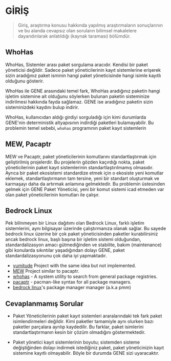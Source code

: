 # GİRİŞ

> Giriş, araştırma konusu hakkında yapılmış araştırmaların sonuçlarının ve bu alanda cevapsız olan soruların bilimsel
> makalelere dayandırılarak anlatıldığı (kaynak taraması) bölümdür.

[//]: # (GENE, projesi yapılan derin literatür araştırması sonucunda benzersiz bir proje olarak ortaya çıkmıştır.)

## WhoHas

WhoHas, Sistemler arası paket sorgulama aracıdır. Kendisi bir paket yöneticisi değildir. Sadece paket yöneticilerinin
kayıt sistemlerine erişerek sizin aradığınız paket isminin hangi paket yöneticisinde hangi isimle kayıtlı olduğunu
gösterir.

WhoHas ile GENE arasındaki temel fark, WhoHas aradığınız paketin hangi işletim sistemine ait olduğunu söylerken
bulunan paketin sisteminize indirilmesi hakkında fayda sağlamaz. GENE ise aradığınız paketin sizin sisteminizdeki
kaydını bulup indirir.

WhoHas, kullanıcıdan aldığı girdiyi sorguladığı için kimi durumlarda GENE'nin deterministik altyapısının indirdiği
paketleri bulamayabilir. Bu problemin temel sebebi, `whohas` programının paket kayıt sistemlerin

## MEW, Pacaptr

MEW ve Pacaptr, paket yöneticilerinin komutlarını standartlaştırmak için geliştirilmiş projelerdir.
Bu projelerin gözden kaçırdığı nokta, paket yöneticilerinin paket kayıt sistemlerinin standartlaştırılmamış olmasıdır.
Ayrıca bir paket ekosistemi standardize etmek için o ekosiste yeni komutlar eklemek, standartlaştırmanın tam tersine,
yeni bir standart oluşturmak ve karmaşayı daha da artırmak anlamına gelmektedir. Bu problemin üstesinden gelmek için
GENE Paket Yöneticisi, yeni bir komut sistemi icad etmeden var olan paket yöneticilerinin komutları ile çalışır.

## Bedrock Linux

Pek bilinmeyen bir Linux dağıtımı olan Bedrock Linux, farklı işletim sistemlerini, aynı bilgisayar üzerinde
çalıştırmanıza
olanak sağlar. Bu sayede bedrock linux üzerine bir çok paket yöneticisinden paketler kurabilirsiniz ancak bedrock linux,
başlı başına bir işletim sistemi olduğundan, standardalizasyon amacı gütmediğinden ve stabilite, bakım (maintenance)
gibi konularda sıkıntılar yaşadığından
dolayı GENE, paket standardalizasyonunu çok daha iyi yapmaktadır.

- [yumitude](https://github.com/timols/yumitude) Project with the same idea but not implemented.
- [MEW](https://github.com/fossasia/mew) Project similar to pacaptr.
- [whohas](https://github.com/whohas/whohas) - A system utility to search from general package registries.
- [pacaptr](https://github.com/icy/pacapt) - pacman-like syntax for all package managers.
- [bedrock linux](https://bedrocklinux.org/0.7/pmm-beta.html)'s package manager manager (a.k.a pmm)

## Cevaplanmamış Sorular

- Paket Yöneticilerinin paket kayıt sistemleri araralarındaki tek fark paket isimlendirmeleri değildir.
  Kimi paketler tamamiyle aynı olurken bazı paketler parçalara ayrılıp kaydedilir. Bu farklar, paket isimlerini
  standartlaştırmanın kesin bir çözüm olmadığını göstermektedir.

- Paket yönetici kayıt sistemlerinin boyutu; sistemden sisteme değiştiğinden dolayı indirmek istediğiniz paket,
  paket yöneticinizin kayıt sistemine kayıtlı olmayabilir. Böyle bir durumda GENE sizi uyaracaktır.
